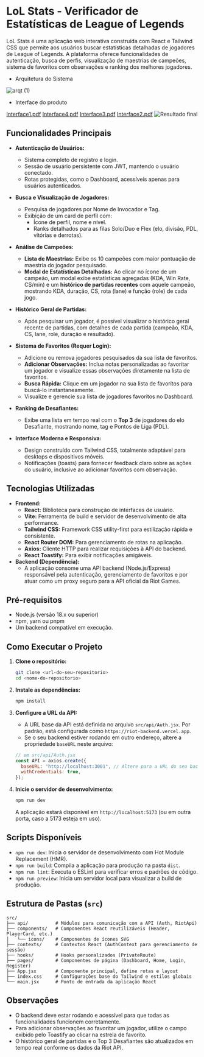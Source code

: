 # LoL Stats - Verificador de Estatísticas de League of Legends

LoL Stats é uma aplicação web interativa construída com React e Tailwind CSS que permite aos usuários buscar estatísticas detalhadas de jogadores de League of Legends. A plataforma oferece funcionalidades de autenticação, busca de perfis, visualização de maestrias de campeões, sistema de favoritos com observações e ranking dos melhores jogadores.

* Arquitetura do Sistema

![arqt (1)](https://github.com/user-attachments/assets/6c077aea-e0c7-4e08-8684-25c390fd4706)

* Interface do produto

[Interface1.pdf](https://github.com/user-attachments/files/20937498/Interface1.pdf)
[Interface4.pdf](https://github.com/user-attachments/files/20937497/Interface4.pdf)
[Interface3.pdf](https://github.com/user-attachments/files/20937496/Interface3.pdf)
[Interface2.pdf](https://github.com/user-attachments/files/20937495/Interface2.pdf)
![Resultado final](assets/screenshot.png)

## Funcionalidades Principais

* **Autenticação de Usuários:**
    * Sistema completo de registro e login.
    * Sessão de usuário persistente com JWT, mantendo o usuário conectado.
    * Rotas protegidas, como o Dashboard, acessíveis apenas para usuários autenticados.

* **Busca e Visualização de Jogadores:**
    * Pesquisa de jogadores por Nome de Invocador e Tag.
    * Exibição de um card de perfil com:
        * Ícone de perfil, nome e nível.
        * Ranks detalhados para as filas Solo/Duo e Flex (elo, divisão, PDL, vitórias e derrotas).

* **Análise de Campeões:**
    * **Lista de Maestrias:** Exibe os 10 campeões com maior pontuação de maestria do jogador pesquisado.
    * **Modal de Estatísticas Detalhadas:** Ao clicar no ícone de um campeão, um modal exibe estatísticas agregadas (KDA, Win Rate, CS/min) e um **histórico de partidas recentes** com aquele campeão, mostrando KDA, duração, CS, rota (lane) e função (role) de cada jogo.

* **Histórico Geral de Partidas:**
    * Após pesquisar um jogador, é possível visualizar o histórico geral recente de partidas, com detalhes de cada partida (campeão, KDA, CS, lane, role, duração e resultado).

* **Sistema de Favoritos (Requer Login):**
    * Adicione ou remova jogadores pesquisados da sua lista de favoritos.
    * **Adicionar Observações:** Inclua notas personalizadas ao favoritar um jogador e visualize essas observações diretamente na lista de favoritos.
    * **Busca Rápida:** Clique em um jogador na sua lista de favoritos para buscá-lo instantaneamente.
    * Visualize e gerencie sua lista de jogadores favoritos no Dashboard.

* **Ranking de Desafiantes:**
    * Exibe uma lista em tempo real com o **Top 3** de jogadores do elo Desafiante, mostrando nome, tag e Pontos de Liga (PDL).

* **Interface Moderna e Responsiva:**
    * Design construído com Tailwind CSS, totalmente adaptável para desktops e dispositivos móveis.
    * Notificações (toasts) para fornecer feedback claro sobre as ações do usuário, inclusive ao adicionar favoritos com observação.

## Tecnologias Utilizadas

* **Frontend:**
    * **React:** Biblioteca para construção de interfaces de usuário.
    * **Vite:** Ferramenta de build e servidor de desenvolvimento de alta performance.
    * **Tailwind CSS:** Framework CSS utility-first para estilização rápida e consistente.
    * **React Router DOM:** Para gerenciamento de rotas na aplicação.
    * **Axios:** Cliente HTTP para realizar requisições à API do backend.
    * **React Toastify:** Para exibir notificações amigáveis.
* **Backend (Dependência):**
    * A aplicação consome uma API backend (Node.js/Express) responsável pela autenticação, gerenciamento de favoritos e por atuar como um proxy seguro para a API oficial da Riot Games.

## Pré-requisitos

* Node.js (versão 18.x ou superior)
* npm, yarn ou pnpm
* Um backend compatível em execução.

## Como Executar o Projeto

1. **Clone o repositório:**
    ```bash
    git clone <url-do-seu-repositorio>
    cd <nome-do-repositorio>
    ```

2. **Instale as dependências:**
    ```bash
    npm install
    ```

3. **Configure a URL da API:**
    * A URL base da API está definida no arquivo `src/api/Auth.jsx`. Por padrão, está configurada como `https://riot-backend.vercel.app`.
    * Se o seu backend estiver rodando em outro endereço, altere a propriedade `baseURL` neste arquivo:
    
    ```javascript
    // em src/api/Auth.jsx
    const API = axios.create({
      baseURL: "http://localhost:3001", // Altere para a URL do seu backend
      withCredentials: true,
    });
    ```

4. **Inicie o servidor de desenvolvimento:**
    ```bash
    npm run dev
    ```
    A aplicação estará disponível em `http://localhost:5173` (ou em outra porta, caso a 5173 esteja em uso).

## Scripts Disponíveis

* `npm run dev`: Inicia o servidor de desenvolvimento com Hot Module Replacement (HMR).
* `npm run build`: Compila a aplicação para produção na pasta `dist`.
* `npm run lint`: Executa o ESLint para verificar erros e padrões de código.
* `npm run preview`: Inicia um servidor local para visualizar a build de produção.

## Estrutura de Pastas (`src`)

```
src/
├── api/          # Módulos para comunicação com a API (Auth, RiotApi)
├── components/   # Componentes React reutilizáveis (Header, PlayerCard, etc.)
│   └── icons/    # Componentes de ícones SVG
├── contexts/     # Contextos React (AuthContext para gerenciamento de sessão)
├── hooks/        # Hooks personalizados (PrivateRoute)
├── pages/        # Componentes de página (Dashboard, Home, Login, Register)
├── App.jsx       # Componente principal, define rotas e layout
├── index.css     # Configurações base do Tailwind e estilos globais
└── main.jsx      # Ponto de entrada da aplicação React
```

## Observações

- O backend deve estar rodando e acessível para que todas as funcionalidades funcionem corretamente.
- Para adicionar observações ao favoritar um jogador, utilize o campo exibido pelo Toastify ao clicar na estrela de favorito.
- O histórico geral de partidas e o Top 3 Desafiantes são atualizados em tempo real conforme os dados da Riot API.
